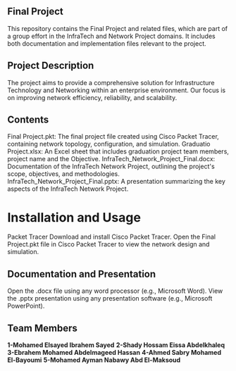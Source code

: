 ## Final Project
This repository contains the Final Project and related files, which are part of a group effort in the InfraTech and Network Project domains. It includes both documentation and implementation files relevant to the project.

## Project Description
The project aims to provide a comprehensive solution for Infrastructure Technology and Networking within an enterprise environment. Our focus is on improving network efficiency, reliability, and scalability.

## Contents
Final Project.pkt: The final project file created using Cisco Packet Tracer, containing network topology, configuration, and simulation.
Graduatio Project.xlsx: An Excel sheet that includes graduation project team members, project name and the Objective.
InfraTech_Network_Project_Final.docx: Documentation of the InfraTech Network Project, outlining the project's scope, objectives, and methodologies.
InfraTech_Network_Project_Final.pptx: A presentation summarizing the key aspects of the InfraTech Network Project.
# Installation and Usage
Packet Tracer
Download and install Cisco Packet Tracer.
Open the Final Project.pkt file in Cisco Packet Tracer to view the network design and simulation.
## Documentation and Presentation
Open the .docx file using any word processor (e.g., Microsoft Word).
View the .pptx presentation using any presentation software (e.g., Microsoft PowerPoint).
## Team Members
**1-Mohamed Elsayed Ibrahem Sayed**
**2-Shady Hossam Eissa Abdelkhaleq**
**3-Ebrahem Mohamed Abdelmageed Hassan**
**4-Ahmed Sabry Mohamed El-Bayoumi**
**5-Mohamed Ayman Nabawy Abd El-Maksoud**
